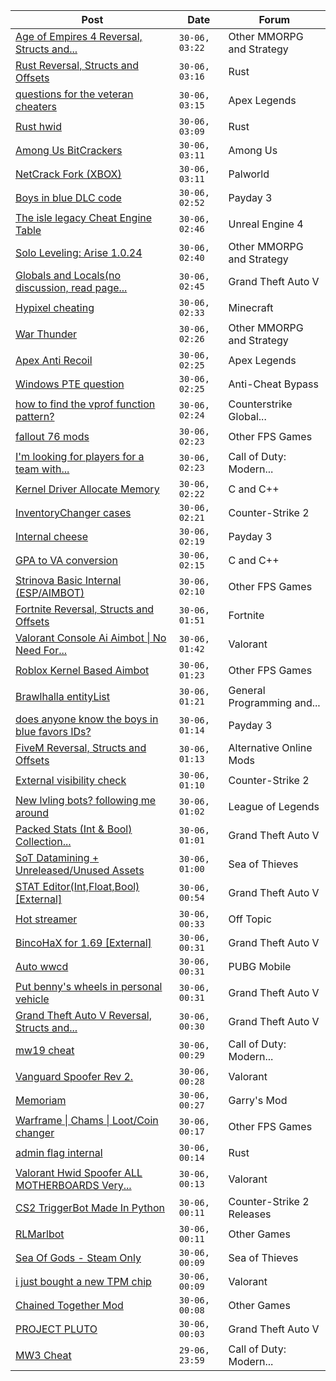 |Post|Date|Forum|
|----|----|-----|
|[Age of Empires 4 Reversal, Structs and...](https://www.unknowncheats.me/forum/other-mmorpg-and-strategy/589592-age-empires-4-reversal-structs-offsets.html)|`30-06, 03:22`|Other MMORPG and Strategy|
|[Rust Reversal, Structs and Offsets](https://www.unknowncheats.me/forum/rust/164256-rust-reversal-structs-offsets.html)|`30-06, 03:16`|Rust|
|[questions for the veteran cheaters](https://www.unknowncheats.me/forum/apex-legends/644919-questions-veteran-cheaters.html)|`30-06, 03:15`|Apex Legends|
|[Rust hwid](https://www.unknowncheats.me/forum/rust/644958-rust-hwid.html)|`30-06, 03:09`|Rust|
|[Among Us BitCrackers](https://www.unknowncheats.me/forum/among-us/644875-bitcrackers.html)|`30-06, 03:11`|Among Us|
|[NetCrack Fork (XBOX)](https://www.unknowncheats.me/forum/palworld/643155-netcrack-fork-xbox.html)|`30-06, 03:11`|Palworld|
|[Boys in blue DLC code](https://www.unknowncheats.me/forum/payday-3-a/644603-boys-blue-dlc-code.html)|`30-06, 02:52`|Payday 3|
|[The isle legacy Cheat Engine Table](https://www.unknowncheats.me/forum/unreal-engine-4-a/641767-isle-legacy-cheat-engine-table.html)|`30-06, 02:46`|Unreal Engine 4|
|[Solo Leveling: Arise 1.0.24](https://www.unknowncheats.me/forum/other-mmorpg-and-strategy/632972-solo-leveling-arise-1-0-24-a.html)|`30-06, 02:40`|Other MMORPG and Strategy|
|[Globals and Locals(no discussion, read page...](https://www.unknowncheats.me/forum/grand-theft-auto-v/500059-globals-locals-discussion-read-page-1-a.html)|`30-06, 02:45`|Grand Theft Auto V|
|[Hypixel cheating](https://www.unknowncheats.me/forum/minecraft/641401-hypixel-cheating.html)|`30-06, 02:33`|Minecraft|
|[War Thunder](https://www.unknowncheats.me/forum/other-mmorpg-and-strategy/85949-war-thunder.html)|`30-06, 02:26`|Other MMORPG and Strategy|
|[Apex Anti Recoil](https://www.unknowncheats.me/forum/apex-legends/636927-apex-anti-recoil.html)|`30-06, 02:25`|Apex Legends|
|[Windows PTE question](https://www.unknowncheats.me/forum/anti-cheat-bypass/644895-windows-pte-question.html)|`30-06, 02:25`|Anti-Cheat Bypass|
|[how to find the vprof function pattern?](https://www.unknowncheats.me/forum/counterstrike-global-offensive/643274-vprof-function-pattern.html)|`30-06, 02:24`|Counterstrike Global...|
|[fallout 76 mods](https://www.unknowncheats.me/forum/other-fps-games/637757-fallout-76-mods.html)|`30-06, 02:23`|Other FPS Games|
|[I'm looking for players for a team with...](https://www.unknowncheats.me/forum/call-of-duty-modern-warfare-iii/643815-im-looking-players-team-active-cheats-play-ps5.html)|`30-06, 02:23`|Call of Duty: Modern...|
|[Kernel Driver Allocate Memory](https://www.unknowncheats.me/forum/c-and-c-/644955-kernel-driver-allocate-memory.html)|`30-06, 02:22`|C and C++|
|[InventoryChanger cases](https://www.unknowncheats.me/forum/counter-strike-2-a/639239-inventorychanger.html)|`30-06, 02:21`|Counter-Strike 2|
|[Internal cheese](https://www.unknowncheats.me/forum/payday-3-a/611723-internal-cheese.html)|`30-06, 02:19`|Payday 3|
|[GPA to VA conversion](https://www.unknowncheats.me/forum/c-and-c-/644613-gpa-va-conversion.html)|`30-06, 02:15`|C and C++|
|[Strinova Basic Internal (ESP/AIMBOT)](https://www.unknowncheats.me/forum/other-fps-games/643994-strinova-basic-internal-esp-aimbot.html)|`30-06, 02:10`|Other FPS Games|
|[Fortnite Reversal, Structs and Offsets](https://www.unknowncheats.me/forum/fortnite/235061-fortnite-reversal-structs-offsets.html)|`30-06, 01:51`|Fortnite|
|[Valorant Console Ai Aimbot \| No Need For...](https://www.unknowncheats.me/forum/valorant/644918-valorant-console-ai-aimbot-titan.html)|`30-06, 01:42`|Valorant|
|[Roblox Kernel Based Aimbot](https://www.unknowncheats.me/forum/other-fps-games/437560-roblox-kernel-based-aimbot.html)|`30-06, 01:23`|Other FPS Games|
|[Brawlhalla entityList](https://www.unknowncheats.me/forum/general-programming-and-reversing/642785-brawlhalla-entitylist.html)|`30-06, 01:21`|General Programming and...|
|[does anyone know the boys in blue favors IDs?](https://www.unknowncheats.me/forum/payday-3-a/644946-boys-blue-favors-ids.html)|`30-06, 01:14`|Payday 3|
|[FiveM Reversal, Structs and Offsets](https://www.unknowncheats.me/forum/alternative-online-mods/340232-fivem-reversal-structs-offsets.html)|`30-06, 01:13`|Alternative Online Mods|
|[External visibility check](https://www.unknowncheats.me/forum/counter-strike-2-a/591548-external-visibility-check.html)|`30-06, 01:10`|Counter-Strike 2|
|[New lvling bots? following me around](https://www.unknowncheats.me/forum/league-of-legends/644422-lvling-bots-following.html)|`30-06, 01:02`|League of Legends|
|[Packed Stats (Int & Bool) Collection...](https://www.unknowncheats.me/forum/grand-theft-auto-v/578963-packed-stats-int-bool-collection-thread.html)|`30-06, 01:01`|Grand Theft Auto V|
|[SoT Datamining + Unreleased/Unused Assets](https://www.unknowncheats.me/forum/sea-of-thieves/624262-sot-datamining-unreleased-unused-assets.html)|`30-06, 01:00`|Sea of Thieves|
|[STAT Editor(Int,Float,Bool)\[External\]](https://www.unknowncheats.me/forum/grand-theft-auto-v/476043-stat-editor-int-float-bool-external.html)|`30-06, 00:54`|Grand Theft Auto V|
|[Hot streamer](https://www.unknowncheats.me/forum/off-topic/644513-hot-streamer.html)|`30-06, 00:33`|Off Topic|
|[BincoHaX for 1.69 \[External\]](https://www.unknowncheats.me/forum/grand-theft-auto-v/250308-bincohax-1-69-external.html)|`30-06, 00:31`|Grand Theft Auto V|
|[Auto wwcd](https://www.unknowncheats.me/forum/pubg-mobile/644896-auto-wwcd.html)|`30-06, 00:31`|PUBG Mobile|
|[Put benny's wheels in personal vehicle](https://www.unknowncheats.me/forum/grand-theft-auto-v/376369-bennys-wheels-personal-vehicle.html)|`30-06, 00:31`|Grand Theft Auto V|
|[Grand Theft Auto V Reversal, Structs and...](https://www.unknowncheats.me/forum/grand-theft-auto-v/144028-grand-theft-auto-reversal-structs-offsets.html)|`30-06, 00:30`|Grand Theft Auto V|
|[mw19 cheat](https://www.unknowncheats.me/forum/call-of-duty-modern-warfare/631846-mw19-cheat.html)|`30-06, 00:29`|Call of Duty: Modern...|
|[Vanguard Spoofer Rev 2.](https://www.unknowncheats.me/forum/valorant/612562-vanguard-spoofer-rev-2-a.html)|`30-06, 00:28`|Valorant|
|[Memoriam](https://www.unknowncheats.me/forum/garry-s-mod/563890-memoriam.html)|`30-06, 00:27`|Garry's Mod|
|[Warframe \| Chams \| Loot/Coin changer](https://www.unknowncheats.me/forum/other-fps-games/600451-warframe-chams-loot-coin-changer.html)|`30-06, 00:17`|Other FPS Games|
|[admin flag internal](https://www.unknowncheats.me/forum/rust/644937-admin-flag-internal.html)|`30-06, 00:14`|Rust|
|[Valorant Hwid Spoofer ALL MOTHERBOARDS Very...](https://www.unknowncheats.me/forum/valorant/644272-valorant-hwid-spoofer-motherboards-easy-delay-ban.html)|`30-06, 00:13`|Valorant|
|[CS2 TriggerBot Made In Python](https://www.unknowncheats.me/forum/counter-strike-2-releases/608773-cs2-triggerbot-python.html)|`30-06, 00:11`|Counter-Strike 2 Releases|
|[RLMarlbot](https://www.unknowncheats.me/forum/other-games/633336-rlmarlbot.html)|`30-06, 00:11`|Other Games|
|[Sea Of Gods - Steam Only](https://www.unknowncheats.me/forum/sea-of-thieves/614719-sea-gods-steam.html)|`30-06, 00:09`|Sea of Thieves|
|[i just bought a new TPM chip](https://www.unknowncheats.me/forum/valorant/644927-bought-tpm-chip.html)|`30-06, 00:09`|Valorant|
|[Chained Together Mod](https://www.unknowncheats.me/forum/other-games/643624-chained-mod.html)|`30-06, 00:08`|Other Games|
|[PROJECT PLUTO](https://www.unknowncheats.me/forum/grand-theft-auto-v/644578-project-pluto.html)|`30-06, 00:03`|Grand Theft Auto V|
|[MW3 Cheat](https://www.unknowncheats.me/forum/call-of-duty-modern-warfare-iii/644859-mw3-cheat.html)|`29-06, 23:59`|Call of Duty: Modern...|
